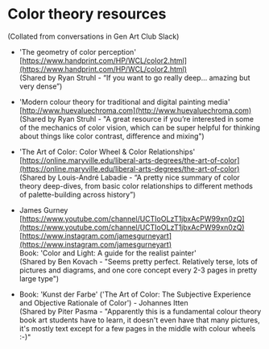# Color theory resources

(Collated from conversations in Gen Art Club Slack)

* 'The geometry of color perception'  
[https://www.handprint.com/HP/WCL/color2.html](https://www.handprint.com/HP/WCL/color2.html)  
(Shared by Ryan Struhl - “If you want to go really deep… amazing but very dense”) 


* 'Modern colour theory for traditional and digital painting media'  
[http://www.huevaluechroma.com](http://www.huevaluechroma.com)    
(Shared by Ryan Struhl - "A great resource if you’re interested in some of the mechanics of color vision, which can be super helpful for thinking about things
like color contrast, difference and mixing")

* 'The Art of Color: Color Wheel & Color Relationships'  
[https://online.maryville.edu/liberal-arts-degrees/the-art-of-color](https://online.maryville.edu/liberal-arts-degrees/the-art-of-color)  
(Shared by Louis-André Labadie - “A pretty nice summary of color theory deep-dives, from basic color relationships to different methods of palette-building across history”)

* James Gurney  
[https://www.youtube.com/channel/UCTIoOLzT1jbxAcPW99xn0zQ](https://www.youtube.com/channel/UCTIoOLzT1jbxAcPW99xn0zQ)  
[https://www.instagram.com/jamesgurneyart](https://www.instagram.com/jamesgurneyart)  
Book: 'Color and Light: A guide for the realist painter'  
(Shared by Ben Kovach - "Seems pretty perfect. Relatively terse, lots of pictures and diagrams, and one core concept every 2-3 pages in pretty large type") 

* Book: 'Kunst der Farbe' ('The Art of Color: The Subjective Experience and Objective Rationale of Color') - Johannes Itten  
(Shared by Piter Pasma - "Apparently this is a fundamental colour theory book art students have to learn, it doesn't even have that many pictures, it's mostly text except for a few pages in the middle with colour wheels :-)"
